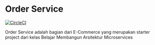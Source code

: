 # Order Service

[![CircleCI](https://dl.circleci.com/status-badge/img/gh/nekoto-kun/a433-microservices/tree/order-service.svg?style=svg)](https://dl.circleci.com/status-badge/redirect/gh/nekoto-kun/a433-microservices/tree/order-service)

Order Service adalah bagian dari E-Commerce yang merupakan starter project dari kelas Belajar Membangun Arsitektur Microservices
